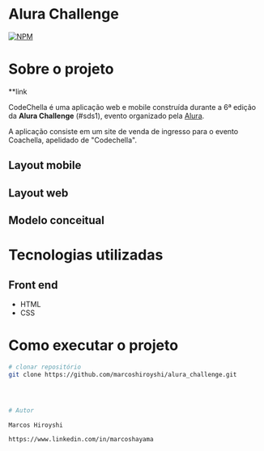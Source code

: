 # Alura Challenge
[![NPM](https://img.shields.io/npm/l/react)](https://github.com/devsuperior/sds1-wmazoni/blob/master/LICENSE) 

# Sobre o projeto

**link

CodeChella é uma aplicação web e mobile construída durante a 6ª edição da **Alura Challenge** (#sds1), evento organizado pela [Alura](https://www.alura.com.br/challenges/front-end-6/semana-01-conheca-codechella "Site da Alura Challenge").

A aplicação consiste em um site de venda de ingresso para o evento Coachella, apelidado de "Codechella". 

## Layout mobile


## Layout web


## Modelo conceitual


# Tecnologias utilizadas

## Front end
- HTML
- CSS

# Como executar o projeto

```bash
# clonar repositório
git clone https://github.com/marcoshiroyshi/alura_challenge.git




# Autor

Marcos Hiroyshi

https://www.linkedin.com/in/marcoshayama

